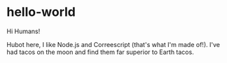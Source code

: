# hello-world

Hi Humans!

Hubot here, I like Node.js and Correescript (that's what I'm made of!).
I've had tacos on the moon and find them far superior to Earth tacos.

